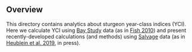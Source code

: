 
## Overview

This directory contains analytics about sturgeon year-class indices (YCI). Here we calculate YCI using [Bay Study](https://www.wildlife.ca.gov/Conservation/Delta/Bay-Study) data (as in [Fish 2010](https://nrm.dfg.ca.gov/FileHandler.ashx?DocumentId=26542&inline)) and present recently-developed calculations (and methods) using [Salvage](https://www.wildlife.ca.gov/Conservation/Delta/Salvage-Monitoring) data (as in [Heublein et al. 2019](), in press).

